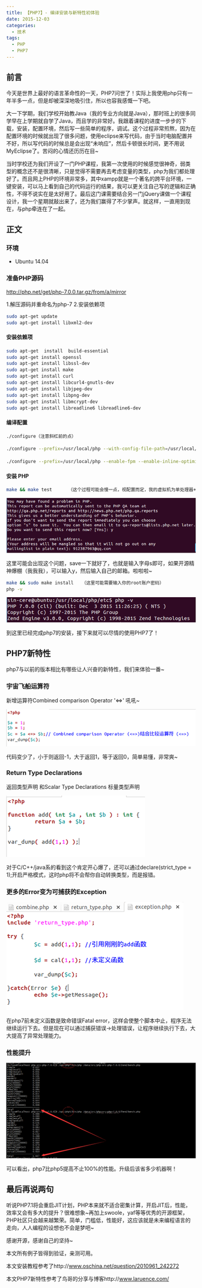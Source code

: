 ```yaml
---
title: 【PHP7】- 编译安装与新特性初体验
date: 2015-12-03
categories:
  - 技术
tags: 
  - PHP
  - PHP7
---
```


## 前言

今天是世界上最好的语言革命性的一天，PHP7问世了！实际上我使用php只有一年半多一点，但是却被深深地吸引住，所以也容我感慨一下吧。

大一下学期，我们学校开始教Java（我的专业方向就是Java），那时班上的很多同学早在上学期就自学了Java，而且学的非常好。我跟着课程的进度一步步的下载，安装，配置环境，然后写一些简单的程序，调试。这个过程非常煎熬，因为在配置环境的时候就出现了很多问题，使用eclipse来写代码，由于当时电脑配置并不好，所以写代码的时候总是会出现“未响应”，然后卡顿很长时间，更不用说MyEclipse了。苦闷的心情还历历在目~

当时学校还为我们开设了一门PHP课程，我第一次使用的时候感觉很神奇，弱类型的概念还不是很清晰，只是觉得不需要再去考虑变量的类型，php为我们都处理好了。而且网上PHP的环境非常多，其中xampp就是一个著名的跨平台环境，一键安装，可以马上看到自己的代码运行的结果，我可以更关注自己写的逻辑和正确性，不得不说实在是太好用了。最后这门课需要结合另一门jQuery课做一个课程设计，我一个星期就敲出来了，还为我们赢得了不少掌声。就这样，一直用到现在，与php牵连在了一起。

<!-- more -->

## 正文

### 环境
    
- Ubuntu 14.04

### 准备PHP源码

http://php.net/get/php-7.0.0.tar.gz/from/a/mirror

1.解压源码并重命名为php-7
2.安装依赖项

```bash
sudo apt-get update
sudo apt-get install libxml2-dev
```

#### 安装依赖项

```bash
sudo apt-get  install  build-essential
sudo apt-get install openssl 
sudo apt-get install libssl-dev 
sudo apt-get install make
sudo apt-get install curl
sudo apt-get install libcurl4-gnutls-dev
sudo apt-get install libjpeg-dev
sudo apt-get install libpng-dev
sudo apt-get install libmcrypt-dev
sudo apt-get install libreadline6 libreadline6-dev
```

#### 编译配置

```bash
./configure（注意斜杠前的点）

./configure --prefix=/usr/local/php --with-config-file-path=/usr/local/php/etc --enable-fpm --with-fpm-user=www --with-fpm-group=www --with-mysqli --with-pdo-mysql --with-iconv-dir --with-freetype-dir --with-jpeg-dir --with-png-dir --with-zlib --with-libxml-dir=/usr --enable-xml --disable-rpath --enable-bcmath --enable-shmop --enable-sysvsem --enable-inline-optimization --with-curl --enable-mbregex --enable-mbstring --with-mcrypt --enable-ftp --with-gd --enable-gd-native-ttf --with-openssl --with-mhash --enable-pcntl --enable-sockets --with-xmlrpc --enable-zip --enable-soap --without-pear --with-gettext --disable-fileinfo --enable-maintainer-zts  

./configure --prefix=/usr/local/php --enable-fpm --enable-inline-optimization --disable-debug --disable-rpath --enable-shared --enable-opcache  --with-mysql --with-mysqli --with-mysql-sock  --enable-pdo --with-pdo-mysql --with-gettext --enable-mbstring --with-iconv --with-mcrypt --with-mhash --with-openssl --enable-bcmath --enable-soap --with-libxml-dir --enable-pcntl --enable-shmop --enable-sysvmsg --enable-sysvsem --enable-sysvshm --enable-sockets --with-curl --with-zlib --enable-zip --enable-bz2 --with-readline --without-sqlite3 --without-pdo-sqlite --with-pear --with-libdir=/lib/x86_64-linux-gnu --with-gd --with-jpeg-dir=/usr/lib --enable-gd-native-ttf --enable-xml
```

#### 安装 PHP

```bash
make && make test      （这个过程可能会慢一点，视配置而定，我的虚拟机为单处理器+2G内存）
```

![](/images/php7新特性与初体验/20151203232056485.jpg)

这里可能会出现这个问题，save一下就好了，也就是输入字母s即可，如果开源精神爆棚（我我我），可以输入y，然后输入自己的邮箱。啦啦啦~

```bash
make && sudo make install   （这里可能需要输入你的root账户密码）
php -v
```

![](/images/php7新特性与初体验/20151203232255760.jpg)

到这里已经完成php7的安装，接下来就可以尽情的使用PHP7了！

## PHP7新特性

php7与以前的版本相比有哪些让人兴奋的新特性，我们来体验一番~

### 宇宙飞船运算符

新增运算符Combined comparison Operator '<=>' 吼吼~

![](/images/php7新特性与初体验/20151203231855632.jpg)

代码变少了，小于则返回-1，大于返回1，等于返回0，简单易懂，非常爽~

### Return Type Declarations  

返回类型声明 和Scalar Type Declarations 标量类型声明

![](/images/php7新特性与初体验/20151203231720195.jpg)

对于C/C++/java系的看到这个肯定开心爆了，还可以通过declare(strict_type = 1);开启严格模式，这时php将不会帮你自动转换类型，而是报错。

### 更多的Error变为可捕获的Exception

![](/images/php7新特性与初体验/20151203231410865.jpg)

在php7前未定义函数是致命错误Fatal error，这样会使整个脚本中止，程序无法继续运行下去。但是现在可以通过捕获错误->处理错误，让程序继续执行下去，大大提高了异常处理能力。


### 性能提升

![](/images/php7新特性与初体验/20151203231219865.png)

可以看出，php7比php5提高不止100%的性能。升级后该省多少机器啊！

## 最后再说两句

听说PHP7.1将会重启JIT计划，PHP本来就不适合密集计算，开启JIT后，性能，效率又会有多大的提升？很难想象~再加上swoole，yaf等等优秀的开源框架，PHP社区只会越来越繁荣。简单，门槛低，性能好，这应该就是未来编程语言的走向，人人编程的设想也不会是梦吧~

感谢开源，感谢自己的坚持~

本文所有例子皆得到验证，亲测可用。

本文安装教程参考了http://www.oschina.net/question/2010961_242272

本文PHP7新特性参考了鸟哥的分享与博客http://www.laruence.com/